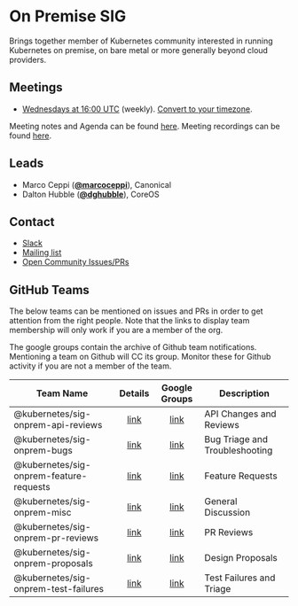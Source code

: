 <!---
This is an autogenerated file!

Please do not edit this file directly, but instead make changes to the
sigs.yaml file in the project root.

To understand how this file is generated, see https://git.k8s.io/community/generator/README.md
-->
# On Premise SIG

Brings together member of Kubernetes community interested in running Kubernetes on premise, on bare metal or more generally beyond cloud providers.

## Meetings
* [Wednesdays at 16:00 UTC](https://zoom.us/my/k8s.sig.onprem) (weekly). [Convert to your timezone](http://www.thetimezoneconverter.com/?t=16:00&tz=UTC).

Meeting notes and Agenda can be found [here](https://docs.google.com/document/d/1AHF1a8ni7iMOpUgDMcPKrLQCML5EMZUAwP4rro3P6sk/edit#).
Meeting recordings can be found [here](https://www.youtube.com/watch?v=dyUWqqNYUio&list=PL69nYSiGNLP2MvqC6NeegrgtOl5s1KlYa).

## Leads
* Marco Ceppi (**[@marcoceppi](https://github.com/marcoceppi)**), Canonical
* Dalton Hubble (**[@dghubble](https://github.com/dghubble)**), CoreOS

## Contact
* [Slack](https://kubernetes.slack.com/messages/sig-onprem)
* [Mailing list](https://groups.google.com/forum/#!forum/kubernetes-sig-on-prem)
* [Open Community Issues/PRs](https://github.com/kubernetes/community/labels/sig%2Fonprem)

## GitHub Teams

The below teams can be mentioned on issues and PRs in order to get attention from the right people.
Note that the links to display team membership will only work if you are a member of the org.

The google groups contain the archive of Github team notifications.
Mentioning a team on Github will CC its group.
Monitor these for Github activity if you are not a member of the team.

| Team Name | Details | Google Groups | Description |
| --------- |:-------:|:-------------:|  ----------- |
| @kubernetes/sig-onprem-api-reviews | [link](https://github.com/orgs/kubernetes/teams/sig-onprem-api-reviews) | [link](https://groups.google.com/forum/#!forum/kubernetes-sig-onprem-api-reviews) | API Changes and Reviews |
| @kubernetes/sig-onprem-bugs | [link](https://github.com/orgs/kubernetes/teams/sig-onprem-bugs) | [link](https://groups.google.com/forum/#!forum/kubernetes-sig-onprem-bugs) | Bug Triage and Troubleshooting |
| @kubernetes/sig-onprem-feature-requests | [link](https://github.com/orgs/kubernetes/teams/sig-onprem-feature-requests) | [link](https://groups.google.com/forum/#!forum/kubernetes-sig-onprem-feature-requests) | Feature Requests |
| @kubernetes/sig-onprem-misc | [link](https://github.com/orgs/kubernetes/teams/sig-onprem-misc) | [link](https://groups.google.com/forum/#!forum/kubernetes-sig-onprem-misc) | General Discussion |
| @kubernetes/sig-onprem-pr-reviews | [link](https://github.com/orgs/kubernetes/teams/sig-onprem-pr-reviews) | [link](https://groups.google.com/forum/#!forum/kubernetes-sig-onprem-pr-reviews) | PR Reviews |
| @kubernetes/sig-onprem-proposals | [link](https://github.com/orgs/kubernetes/teams/sig-onprem-proposals) | [link](https://groups.google.com/forum/#!forum/kubernetes-sig-onprem-proposals) | Design Proposals |
| @kubernetes/sig-onprem-test-failures | [link](https://github.com/orgs/kubernetes/teams/sig-onprem-test-failures) | [link](https://groups.google.com/forum/#!forum/kubernetes-sig-onprem-test-failures) | Test Failures and Triage |

<!-- BEGIN CUSTOM CONTENT -->

<!-- END CUSTOM CONTENT -->
